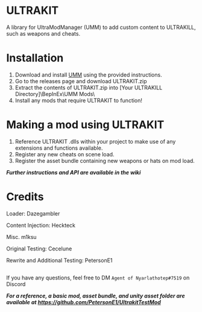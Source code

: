 # ULTRAKIT
 A library for UltraModManager (UMM) to add custom content to ULTRAKILL, such as weapons and cheats.

# Installation
1. Download and install [UMM](https://github.com/Temperz87/ultra-mod-manager) using the provided instructions.
2. Go to the releases page and download ULTRAKIT.zip
3. Extract the contents of ULTRAKIT.zip into [Your ULTRAKILL Directory]\BepInEx\UMM Mods\
4. Install any mods that require ULTRAKIT to function!

# Making a mod using ULTRAKIT
1. Reference ULTRAKIT .dlls within your project to make use of any extensions and functions available.
2. Register any new cheats on scene load.
3. Register the asset bundle containing new weapons or hats on mod load.

***Further instructions and API are available in the wiki***

# Credits
Loader: Dazegambler

Content Injection: Heckteck

Misc. m1ksu

Original Testing: Cecelune

Rewrite and Additional Testing: PetersonE1

##

If you have any questions, feel free to DM `Agent of Nyarlathotep#7519` on Discord

***For a reference, a basic mod, asset bundle, and unity asset folder are available at https://github.com/PetersonE1/UltrakitTestMod***
